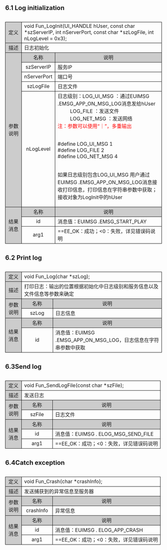 
<div name="chushihua" id="chushihua" style="font-size:20px;"><b>6.1 Log initialization</b></div>
<br/>
<style>
	table{
		border-collapse:collapse;
		width:100%;
	}
	table tr td{
		border:1px solid #000;
	}
</style>
<table >
<tr><td style="background-color:#ccc;text-align:center;width:35px;">定义</td><td colspan="2">void Fun_LogInit(UI_HANDLE hUser, const char *szServerIP, int nServerPort, const char *szLogFile, int nLogLevel = 0x3);
</td></tr>
<tr><td style="background-color:#ccc;text-align:center">描述</td><td colspan="2">日志初始化</td></tr>
<tr><td rowspan="5" style="background-color:#ccc;text-align:center">参数<br/>说明</td><td style="background-color:#ccc;text-align:center;width:20%;">名称</td><td style="background-color:#ccc;text-align:center">说明</td></tr>
<tr><td style="text-align:center">szServerIP</td>
<td>服务IP</td></tr>
<tr><td style="text-align:center">nServerPort</td>
<td>端口号</td></tr>
<tr><td style="text-align:center">szLogFile</td>
<td>日志文件</td></tr>
<tr><td style="text-align:center">nLogLevel</td>
<td>
日志级别：LOG_UI_MSG ：通过EUIMSG .EMSG_APP_ON_MSG_LOG消息发给hUser<br/>
<div style="margin-left:40px;">
LOG_FILE    ：发送文件<br/>
LOG_NET_MSG ：发送网络<br/>
</div>
<label style="color:red">注：参数可以使用“｜”，多重输出</label><br/><br/>

#define   LOG_UI_MSG  1<br/>
#define   LOG_FILE    2<br/>
#define   LOG_NET_MSG 4<br/><br/>

如果日志级别包含LOG_UI_MSG   用户通过EUIMSG .EMSG_APP_ON_MSG_LOG消息接收打印信息，打印信息在字符串参数中获取；接收对象为LogInit中的hUser
</td></tr>
<tr><td rowspan="3" style="background-color:#ccc;text-align:center">结果<br/>消息
</td><td style="background-color:#ccc;text-align:center;width:20%;">名称</td><td style="background-color:#ccc;text-align:center;">说明
</td></tr>
<tr><td style="text-align:center">id</td>
<td>消息值：EUIMSG   .EMSG_START_PLAY</td></tr>
<tr><td style="text-align:center">arg1
</td><td>==EE_OK：成功；<0：失败，详见错误码说明</td></tr>
</table>
<br/>

<div name="dayin" id="dayin" style="font-size:20px;"><b>6.2 Print log</b></div>
<br/>

<table >
<tr><td style="background-color:#ccc;text-align:center;width:35px;">定义</td><td colspan="2">void Fun_Log(char *szLog);</td></tr>
<tr><td style="background-color:#ccc;text-align:center">描述</td><td colspan="2">打印日志：输出的位置根据初始化中日志级别和服务信息以及文件信息等参数来确定</td></tr>
<tr><td rowspan="2" style="background-color:#ccc;text-align:center">参数<br/>说明</td><td style="background-color:#ccc;text-align:center;width:20%;">名称</td><td style="background-color:#ccc;text-align:center">说明</td></tr>
<tr><td style="text-align:center">szLog</td>
<td>日志信息</td></tr>
<tr><td rowspan="2" style="background-color:#ccc;text-align:center">结果<br/>消息
</td><td style="background-color:#ccc;text-align:center;width:20%;">名称</td><td style="background-color:#ccc;text-align:center;">说明
</td></tr>
<tr><td style="text-align:center">id</td>
<td>消息值：EUIMSG   .EMSG_APP_ON_MSG_LOG，日志信息在字符串参数中获取
</td></tr>
</table>
<br/>

<div name="fasong" id="fasong" style="font-size:20px;"><b>6.3Send log</b></div>
<br/>

<table >
<tr><td style="background-color:#ccc;text-align:center;width:35px;">定义</td><td colspan="2">void Fun_SendLogFile(const char *szFile);</td></tr>
<tr><td style="background-color:#ccc;text-align:center">描述</td><td colspan="2">发送日志</td></tr>
<tr><td rowspan="2" style="background-color:#ccc;text-align:center">参数<br/>说明</td><td style="background-color:#ccc;text-align:center;width:20%;">名称</td><td style="background-color:#ccc;text-align:center">说明</td></tr>
<tr><td style="text-align:center">szFile</td>
<td>日志文件</td></tr>
<tr><td rowspan="3" style="background-color:#ccc;text-align:center">结果<br/>消息
</td><td style="background-color:#ccc;text-align:center;width:20%;">名称</td><td style="background-color:#ccc;text-align:center;">说明
</td></tr>
<tr><td style="text-align:center">id</td>
<td>消息值：EUIMSG   . ELOG_MSG_SEND_FILE</td></tr>
<tr><td style="text-align:center">arg1</td>
<td>==EE_OK：成功；<0：失败，详见错误码说明</td></tr>
</table>
<br/>

<div name="yichang" id="yichang" style="font-size:20px;"><b>6.4Catch exception</b></div> 
<br/>

<table >
<tr><td style="background-color:#ccc;text-align:center;width:35px;">定义</td><td colspan="2">void Fun_Crash(char *crashInfo);</td></tr>
<tr><td style="background-color:#ccc;text-align:center">描述</td><td colspan="2">发送捕获到的异常信息至服务器</td></tr>
<tr><td rowspan="2" style="background-color:#ccc;text-align:center">参数<br/>说明</td><td style="background-color:#ccc;text-align:center;width:20%;">名称</td><td style="background-color:#ccc;text-align:center">说明</td></tr>
<tr><td style="text-align:center">crashInfo</td>
<td>异常信息</td></tr>
<tr><td rowspan="3" style="background-color:#ccc;text-align:center">结果<br/>消息
</td><td style="background-color:#ccc;text-align:center;width:20%;">名称</td><td style="background-color:#ccc;text-align:center;">说明
</td></tr>
<tr><td style="text-align:center">id</td>
<td>消息值：EUIMSG   . ELOG_APP_CRASH</td></tr>
<tr><td style="text-align:center">arg1</td>
<td>==EE_OK：成功；<0：失败，详见错误码说明</td></tr>
</table>
<br/>














